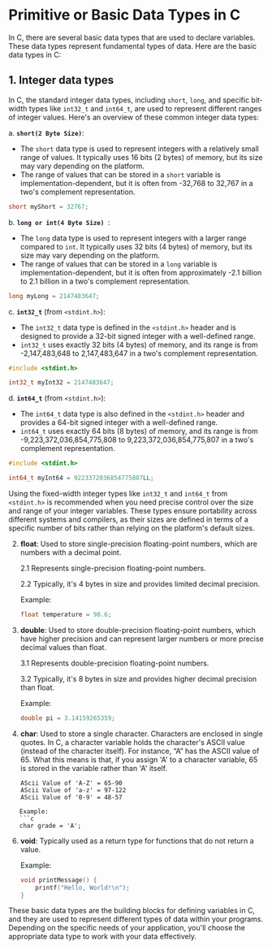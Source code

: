 # Primitive or Basic Data Types in C
In C, there are several basic data types that are used to declare variables. These data types represent fundamental types of data. Here are the basic data types in C:

## 1. Integer data types

In C, the standard integer data types, including `short`, `long`, and specific bit-width types like `int32_t` and `int64_t`, are used to represent different ranges of integer values. Here's an overview of these common integer data types:

a. **`short(2 Byte Size)`**:
   - The `short` data type is used to represent integers with a relatively small range of values. It typically uses 16 bits (2 bytes) of memory, but its size may vary depending on the platform.
   - The range of values that can be stored in a `short` variable is implementation-dependent, but it is often from -32,768 to 32,767 in a two's complement representation.

   ```c
   short myShort = 32767;
   ```

b. **`long or int(4 Byte Size) `**:
   - The `long` data type is used to represent integers with a larger range compared to `int`. It typically uses 32 bits (4 bytes) of memory, but its size may vary depending on the platform.
   - The range of values that can be stored in a `long` variable is implementation-dependent, but it is often from approximately -2.1 billion to 2.1 billion in a two's complement representation.

   ```c
   long myLong = 2147483647;
   ```

c. **`int32_t`** (from `<stdint.h>`):
   - The `int32_t` data type is defined in the `<stdint.h>` header and is designed to provide a 32-bit signed integer with a well-defined range.
   - `int32_t` uses exactly 32 bits (4 bytes) of memory, and its range is from -2,147,483,648 to 2,147,483,647 in a two's complement representation.

   ```c
   #include <stdint.h>

   int32_t myInt32 = 2147483647;
   ```

d. **`int64_t`** (from `<stdint.h>`):
   - The `int64_t` data type is also defined in the `<stdint.h>` header and provides a 64-bit signed integer with a well-defined range.
   - `int64_t` uses exactly 64 bits (8 bytes) of memory, and its range is from -9,223,372,036,854,775,808 to 9,223,372,036,854,775,807 in a two's complement representation.

   ```c
   #include <stdint.h>

   int64_t myInt64 = 9223372036854775807LL;
   ```

Using the fixed-width integer types like `int32_t` and `int64_t` from `<stdint.h>` is recommended when you need precise control over the size and range of your integer variables. These types ensure portability across different systems and compilers, as their sizes are defined in terms of a specific number of bits rather than relying on the platform's default sizes.


2. **float**: Used to store single-precision floating-point numbers, which are numbers with a decimal point.

    2.1 Represents single-precision floating-point numbers.
   
    2.2 Typically, it's 4 bytes in size and provides limited decimal precision.

   Example:
   ```c
   float temperature = 98.6;
   ```

3. **double**: Used to store double-precision floating-point numbers, which have higher precision and can represent larger numbers or more precise decimal values than float.

   3.1  Represents double-precision floating-point numbers.

   3.2  Typically, it's 8 bytes in size and provides higher decimal precision than float.

   Example:
   ```c
   double pi = 3.14159265359;
   ```

4. **char**: Used to store a single character. Characters are enclosed in single quotes.
   In C, a character variable holds the character's ASCII value (instead of the character itself). For instance, “A” has the ASCII value of 65. What this means is 
     that, if you assign 'A' to a character variable, 65 is stored in the variable rather than 'A' itself.
   ```
   AScii Value of 'A-Z' = 65-90
   AScii Value of 'a-z' = 97-122
   AScii Value of '0-9' = 48-57
```
   Example:
   ```c
   char grade = 'A';
   ```


6. **void**: Typically used as a return type for functions that do not return a value.

   Example:
   ```c
   void printMessage() {
       printf("Hello, World!\n");
   }
   ```

These basic data types are the building blocks for defining variables in C, and they are used to represent different types of data within your programs. Depending on the specific needs of your application, you'll choose the appropriate data type to work with your data effectively.
